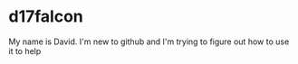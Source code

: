# d17falcon

My name is David. I'm new to github and I'm trying to figure out how to use it to help

